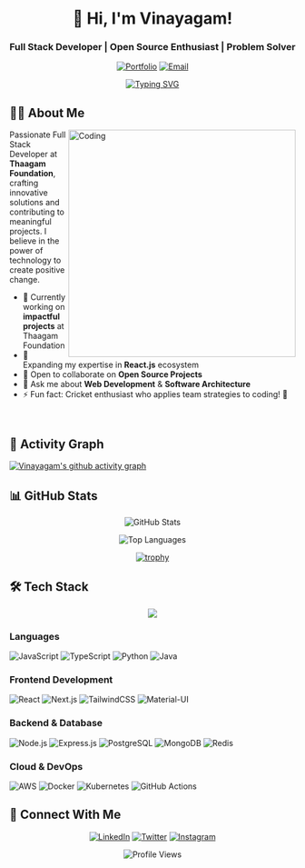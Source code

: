 <div align="center">

# 👋 Hi, I'm Vinayagam!

### Full Stack Developer | Open Source Enthusiast | Problem Solver

[![Portfolio](https://img.shields.io/badge/Portfolio-FF5722?style=for-the-badge&logo=todoist&logoColor=white)](https://your-portfolio-url)
[![Email](https://img.shields.io/badge/Email-D14836?style=for-the-badge&logo=gmail&logoColor=white)](mailto:your.email@example.com)

<!-- Updated Typing SVG with newer parameters -->
[![Typing SVG](https://readme-typing-svg.herokuapp.com?font=Fira+Code&weight=600&size=24&pause=1000&color=36BCF7&width=435&lines=Passionate+Full+Stack+Developer;Open+Source+Enthusiast;Always+learning+new+things)](https://git.io/typing-svg)

</div>

## 👨‍💻 About Me

<!-- Updated animation with modern GIF -->
<img align="right" alt="Coding" width="400" src="https://cdn.dribbble.com/users/1162077/screenshots/3848914/programmer.gif"/>

Passionate Full Stack Developer at **Thaagam Foundation**, crafting innovative solutions and contributing to meaningful projects. I believe in the power of technology to create positive change.

- 🔭 Currently working on **impactful projects** at Thaagam Foundation
- 🌱 Expanding my expertise in **React.js** ecosystem
- 👯 Open to collaborate on **Open Source Projects**
- 💬 Ask me about **Web Development** & **Software Architecture**
- ⚡ Fun fact: Cricket enthusiast who applies team strategies to coding! 🏏

<br>

## 🌟 Activity Graph
[![Vinayagam's github activity graph](https://github-readme-activity-graph.vercel.app/graph?username=vinaythaagam&theme=react-dark&hide_border=true&area=true)](https://github.com/vinaythaagam)

## 📊 GitHub Stats

<div align="center">

<!-- Updated GitHub Stats Card with custom theme -->
![GitHub Stats](https://github-readme-stats-git-masterrstaa-rickstaa.vercel.app/api?username=vinaythaagam&show_icons=true&theme=react&hide_border=true&count_private=true&bg_color=0D1117)

<!-- Updated Language Stats -->
![Top Languages](https://github-readme-stats-git-masterrstaa-rickstaa.vercel.app/api/top-langs/?username=vinaythaagam&theme=react&hide_border=true&bg_color=0D1117&layout=compact&langs_count=8)

<!-- Updated Trophies with custom theme -->
[![trophy](https://github-profile-trophy.vercel.app/?username=vinaythaagam&theme=react&no-frame=true&row=1&column=7)](https://github.com/vinaythaagam)

</div>

## 🛠️ Tech Stack

<div align="center">
  <img src="https://user-images.githubusercontent.com/73097560/115834477-dbab4500-a447-11eb-908a-139a6edaec5c.gif">
</div>

### Languages
![JavaScript](https://img.shields.io/badge/JavaScript-F7DF1E?style=for-the-badge&logo=javascript&logoColor=black)
![TypeScript](https://img.shields.io/badge/TypeScript-007ACC?style=for-the-badge&logo=typescript&logoColor=white)
![Python](https://img.shields.io/badge/Python-3776AB?style=for-the-badge&logo=python&logoColor=white)
![Java](https://img.shields.io/badge/Java-ED8B00?style=for-the-badge&logo=openjdk&logoColor=white)

### Frontend Development
![React](https://img.shields.io/badge/React-20232A?style=for-the-badge&logo=react&logoColor=61DAFB)
![Next.js](https://img.shields.io/badge/Next.js-000000?style=for-the-badge&logo=next.js&logoColor=white)
![TailwindCSS](https://img.shields.io/badge/Tailwind_CSS-38B2AC?style=for-the-badge&logo=tailwind-css&logoColor=white)
![Material-UI](https://img.shields.io/badge/Material--UI-0081CB?style=for-the-badge&logo=material-ui&logoColor=white)

### Backend & Database
![Node.js](https://img.shields.io/badge/Node.js-43853D?style=for-the-badge&logo=node.js&logoColor=white)
![Express.js](https://img.shields.io/badge/Express.js-404D59?style=for-the-badge)
![PostgreSQL](https://img.shields.io/badge/PostgreSQL-316192?style=for-the-badge&logo=postgresql&logoColor=white)
![MongoDB](https://img.shields.io/badge/MongoDB-4EA94B?style=for-the-badge&logo=mongodb&logoColor=white)
![Redis](https://img.shields.io/badge/Redis-DC382D?style=for-the-badge&logo=redis&logoColor=white)

### Cloud & DevOps
![AWS](https://img.shields.io/badge/AWS-232F3E?style=for-the-badge&logo=amazon-aws&logoColor=white)
![Docker](https://img.shields.io/badge/Docker-2496ED?style=for-the-badge&logo=docker&logoColor=white)
![Kubernetes](https://img.shields.io/badge/Kubernetes-326CE5?style=for-the-badge&logo=kubernetes&logoColor=white)
![GitHub Actions](https://img.shields.io/badge/GitHub_Actions-2088FF?style=for-the-badge&logo=github-actions&logoColor=white)

## 🤝 Connect With Me

<div align="center">

[![LinkedIn](https://img.shields.io/badge/LinkedIn-0077B5?style=for-the-badge&logo=linkedin&logoColor=white)](https://linkedin.com/in/vk4499)
[![Twitter](https://img.shields.io/badge/Twitter-1DA1F2?style=for-the-badge&logo=twitter&logoColor=white)](https://x.com/westcheyyur)
[![Instagram](https://img.shields.io/badge/Instagram-E4405F?style=for-the-badge&logo=instagram&logoColor=white)](https://instagram.com/_vinay__jr)

<!-- Updated Profile Views Counter -->
![Profile Views](https://komarev.com/ghpvc/?username=vinaythaagam&style=flat-square&color=blue)

</div>
